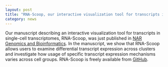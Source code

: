 ```yaml
---  
layout: post  
title: "RNA-Scoop, our interactive visualization tool for transcripts in single-cell transcriptomes, published in NAR Genomics and Bioinformatics"
category: news  
---  
```


Our manuscript describing an interactive visualization tool for transcripts in single-cell transcriptomes, RNA-Scoop, was just published in [NAR Genomics and Bioinformatics](https://doi.org/10.1093/nargab/lqab105). In the manuscript, we show that RNA-Scoop allows users to examine differential transcript expression across clusters and investigate how usage of specific transcript expression mechanisms varies across cell groups.
RNA-Scoop is freely available from [GitHub](https://github.com/bcgsc/RNA-Scoop).
